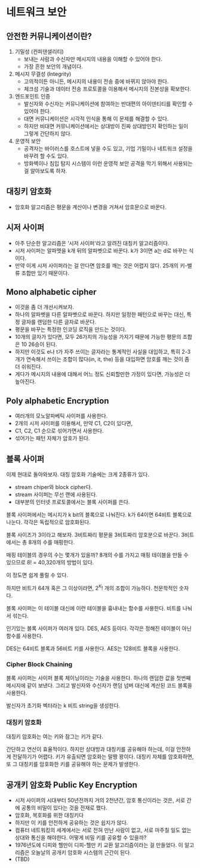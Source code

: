 # 네트워크 보안

## 안전한 커뮤니케이션이란?

1. 기밀성 (컨피덴셜리티)
    - 보내는 사람과 수신자만 메시지의 내용을 이해할 수 있어야 한다.
    - 가장 흔한 보안의 개념이다.
2. 메시지 무결성 (Integrity)
    - 고의적이든 아니든, 메시지의 내용이 전송 중에 바뀌지 않아야 한다.
    - 체크섬 기술과 데이터 전송 프로토콜을 이용해서 메시지의 진본성을 확보한다.
3. 엔드포인트 인증
    - 발신자와 수신자는 커뮤니케이션에 참여하는 반대편의 아이덴티티를 확인할 수 있어야 한다.
    - 대면 커뮤니케이션은 시각적 인식을 통해 이 문제를 해결할 수 있다.
    - 하지만 비대면 커뮤니케이션에서는 상대방이 진짜 상대방인지 확인하는 일이 그렇게 간단하지 않다.
4. 운영적 보안
    - 공격자는 바이러스를 호스트에 넣을 수도 있고, 기업 기밀이나 네트워크 설정을 바꾸려 할 수도 있다.
    - 방화벽이나 침입 탐지 시스템이 이런 운영적 보안 공격을 막기 위해서 사용되는 걸 알아보도록 하자.
    

## 대칭키 암호화

- 암호화 알고리즘은 평문을 계산이나 변경을 거쳐서 암호문으로 바꾼다.

## 시저 사이퍼

- 아주 단순한 알고리즘은 ‘시저 사이퍼'라고 알려진 대칭키 알고리즘이다.
- 시저 사이퍼는 알파멧을 k개 뒤의 알파벳으로 바꾼다. k가 3이면 a는 d로 바꾸는 식이다.
- 만약 이게 시저 사이퍼라는 걸 안다면 암호를 깨는 것은 어렵지 않다. 25개의 키-밸류 조합만 있기 때문이다.

## Mono alphabetic cipher

- 이것을 좀 더 개선시켜보자.
- 하나의 알파벳을 다른 알파벳으로 바꾼다. 하지만 일정한 패턴으로 바꾸는 대신, 특정 글자를 랜덤한 다른 글자로 바꾼다.
- 평문을 바꾸는 특정한 인코딩 로직을 만드는 것이다.
- 10개의 글자가 있다면, 모두 26가지의 가능성을 가지기 때문에 가능한 평문의 조합은 10 26승이 된다.
- 하지만 이것도 e나 t가 자주 쓰이는 글자라는 통계적인 사실을 대입하고, 특히 2-3개가 연속해서 쓰이는 조합이 많다(in, it, the) 등을 대입하면 암호를 깨는 것이 좀 더 쉬워진다.
- 게다가 메시지의 내용에 대해서 어느 정도 신뢰할만한 가정이 있다면, 가능성은 더 높아진다.

## Poly alphabetic Encryption

- 여러개의 모노알파베틱 사이퍼를 사용한다.
- 2개의 시저 사이퍼를 이용해서, 만약 C1, C2이 있다면,
- C1, C2, C1 순으로 섞어가면서 사용한다.
- 섞어가는 패턴 자체가 암호가 된다.

## 블록 사이퍼

이제 현대로 돌아와보자. 대칭 암호화 기술에는 크게 2종류가 있다.

- stream chiper와 block cipher다.
- stream 사이퍼는 무선 랜에 사용된다.
- 대부분의 인터넷 프로토콜에서는 블록 사이퍼를 쓴다.

블록 사이퍼에서는 메시지가 k bit의 블록으로 나눠진다. k가 64이면 64비트 블록으로 나눈다. 각각은 독립적으로 암호화된다. 

블록 사이즈가 3이라고 해보자. 3비트짜리 평문을 3비트짜리 암호분으로 바꾼다. 3비트에서는 총 8개의 수를 매핑한다.

매핑 테이블의 경우의 수는 몇개가 있을까? 8개의 수를 가지고 매핑 테이블을 만들 수 있으므로 8! = 40,320개의 방법이 있다.

이 정도면 쉽게 풀릴 수 있다.

하지만 비트가 64개 혹은 그 이상이라면, $2^K!$ 개의 조합이 가능하다. 천문학적인 숫자다.

블록 사이퍼는 이 테이블 대신에 이런 테이블을 흉내내는 함수를 사용한다. 비트를 나눠서 섞는다.

인기있는 블록 사이퍼가 여러개 있다. DES, AES 등이다. 각각은 정해진 테이블이 아닌 함수를 사용한다. 

DES는 64비트 블록과 56비트 키를 사용한다. AES는 128비트 블록을 사용한다.

### Cipher Block Chaining

블록 사이퍼는 사이퍼 블록 체이닝이라는 기술을 사용한다. 하나의 랜덤한 값을 첫번째 메시지에 같이 보낸다. 그리고 발신자와 수신자가 랜덤 넘버 대신에 계산된 코드 블록을 사용한다.

발신자가 초기화 벡터라는 k 비트 string을 생성한다. 

### 대칭키 암호화

대칭키 암호화는 여는 키와 잠그는 키가 같다. 

간단하고 연산이 효율적이다. 하지만 상대방과 대칭키를 공유해야 하는데, 이걸 안전하게 전달하기가 어렵다. 키가 유출되면 암호화는 말짱 꽝이다. 대칭키 자체를 암호화하면, 또 그 대칭키를 암호화한 키를 공유해야 하는 문제가 발생한다. 

## 공개키 암호화 Public Key Encryption

- 시저 사이퍼의 시대부터 50년전까지 거의 2천년간, 암호 통신이라는 것은, 서로 간에 공통의 비밀이 있다는 것을 전재로 했다.
- 암호화, 복호화를 위한 대칭키다
- 하지만 이 키를 안전하게 공유하는 것은 쉽지가 않다.
- 컴퓨터 네트워킹의 세계에서는 서로 전혀 만난 사람이 없고, 서로 마주칠 일도 없는 상대와 통신을 해야한다. 어떻게 비밀 키를 공유할 수 있을까?
- 1976년도에 디피와 헬만이 디피-헬만 키 교환 알고리즘이라는 걸 만들었다. 이 알고리즘은 오늘날의 공개키 암호화 시스템의 근간이 된다.
- (TBD)